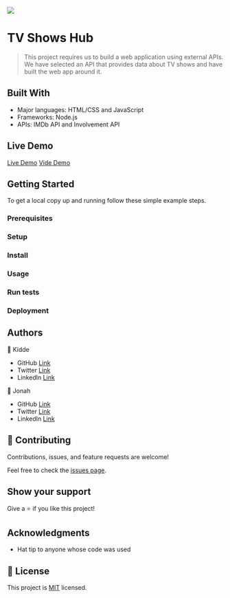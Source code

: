 ![](https://img.shields.io/badge/Microverse-blueviolet)

# TV Shows Hub

> This project requires us to build a web application using external APIs. We have selected an API that provides data about TV shows and have built the web app around it.


## Built With

- Major languages: HTML/CSS and JavaScript
- Frameworks: Node.js 
- APIs: IMDb API and Involvement API

## Live Demo

[Live Demo]()
[Vide Demo](./video/video1720764821.mp4)


## Getting Started

To get a local copy up and running follow these simple example steps.

### Prerequisites

### Setup

### Install

### Usage

### Run tests

### Deployment 



## Authors

👤 Kidde

- GitHub [Link](https://github.com/kidde60)
- Twitter [Link](https://twitter.com/KGWilliam60)
- LinkedIn [Link](https://linkedin.com)

👤 Jonah

- GitHub [Link](https://github.com/DJ-MrJay)
- Twitter [Link](https://twitter.com/jonah_wambua)
- LinkedIn [Link](https://www.linkedin.com/in/mr-jay/)

## 🤝 Contributing

Contributions, issues, and feature requests are welcome!

Feel free to check the [issues page](https://github.com/kidde60/JavaScript-capstone-project/issues).

## Show your support

Give a ⭐️ if you like this project!

## Acknowledgments

- Hat tip to anyone whose code was used

## 📝 License

This project is [MIT](./MIT.md) licensed.
